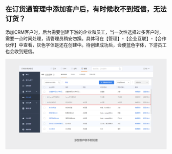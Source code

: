 ## 在订货通管理中添加客户后，有时候收不到短信，无法订货？ ##

添加CRM客户时，后台需要创建下游的企业和员工，当一次性选择过多客户时，需要一点时间处理，请管理员稍安勿躁。具体可在【管理】-【企业互联】-【合作伙伴】中查看，灰色字体是还在创建中。待创建成功后，会便蓝色字体，下游员工也会收到短信。

![](image/22.png)







